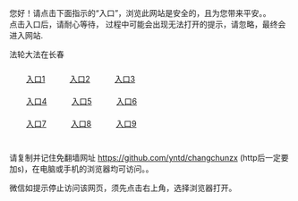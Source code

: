 您好！请点击下面指示的“入口”，浏览此网站是安全的，且为您带来平安。。 <br/>
点击入口后，请耐心等待， 过程中可能会出现无法打开的提示，请忽略，最终会进入网站. </br>

法轮大法在长春<br/>
<div style="padding:10px"><a style="margin:20px" target="_blank" href="https://d398ejggjfq7zj.cloudfront.net/2Qpsp?cgnjuino" id="ccLink1" rel="nofollow">入口1</a> <a target="_blank" style="margin:20px" href="https://d1v4h81bqg9cmt.cloudfront.net/2Qpsp?xbmwps" id="ccLink2" rel="nofollow">入口2</a> <a style="margin:20px" target="_blank" href="https://da6mkycwzarx4.cloudfront.net/2Qpsp?dkjxvpw" id="ccLink3" rel="nofollow">入口3</a></div>

<div style="padding:10px" ><a style="margin:20px" target="_blank" href="https://d398ejggjfq7zj.cloudfront.net/2Qpsp?cgnjuino" id="ccLink4" rel="nofollow">入口4</a> <a style="margin:20px" href="https://d1v4h81bqg9cmt.cloudfront.net/2Qpsp?xbmwps" target="_blank" id="ccLink5" rel="nofollow">入口5</a> <a style="margin:20px" href="https://da6mkycwzarx4.cloudfront.net/2Qpsp?dkjxvpw" target="_blank" id="ccLink6" rel="nofollow">入口6</a></div>

<div style="padding:10px"><a style="margin:20px" target="_blank" href="https://d398ejggjfq7zj.cloudfront.net/2Qpsp?cgnjuino" id="ccLink7" rel="nofollow">入口7</a> <a style="margin:20px" href="https://d1v4h81bqg9cmt.cloudfront.net/2Qpsp?xbmwps" target="_blank" id="ccLink8" rel="nofollow">入口8</a> <a style="margin:20px" target="_blank" href="https://da6mkycwzarx4.cloudfront.net/2Qpsp?dkjxvpw" id="ccLink9" rel="nofollow">入口9</a></div>

<br/>



请复制并记住免翻墙网址 https://github.com/yntd/changchunzx (http后一定要加s)，在电脑或手机的浏览器均可访问。。<br/>

微信如提示停止访问该网页，须先点击右上角，选择浏览器打开。

